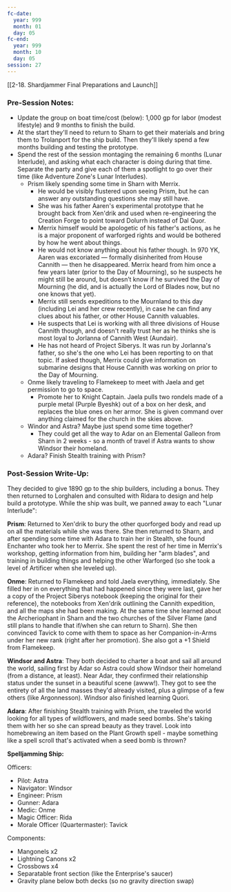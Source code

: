 ```yaml
---
fc-date:
  year: 999
  month: 01
  day: 05
fc-end:
  year: 999
  month: 10
  day: 05
session: 27
---
```

[[2-18. Shardjammer Final Preparations and Launch]]

### Pre-Session Notes:
* Update the group on boat time/cost (below): 1,000 gp for labor (modest lifestyle) and 9 months to finish the build.
* At the start they'll need to return to Sharn to get their materials and bring them to Trolanport for the ship build. Then they'll likely spend a few months building and testing the prototype.
* Spend the rest of the session montaging the remaining 6 months (Lunar Interlude), and asking what each character is doing during that time. Separate the party and give each of them a spotlight to go over their time (like Adventure Zone's Lunar Interludes).
	* Prism likely spending some time in Sharn with Merrix.
		* He would be visibly flustered upon seeing Prism, but he can answer any outstanding questions she may still have.
		* She was his father Aaren's experimental prototype that he brought back from Xen'drik and used when re-engineering the Creation Forge to point toward Dolurrh instead of Dal Quor.
		* Merrix himself would be apologetic of his father's actions, as he is a major proponent of warforged rights and would be bothered by how he went about things.
		* He would not know anything about his father though. In 970 YK, Aaren was excoriated — formally disinherited from House Cannith — then he disappeared. Merrix heard from him once a few years later (prior to the Day of Mourning), so he suspects he might still be around, but doesn’t know if he survived the Day of Mourning (he did, and is actually the Lord of Blades now, but no one knows that yet).
		* Merrix still sends expeditions to the Mournland to this day (including Lei and her crew recently), in case he can find any clues about his father, or other House Cannith valuables.
		* He suspects that Lei is working with all three divisions of House Cannith though, and doesn't really trust her as he thinks she is most loyal to Jorlanna of Cannith West (Aundair).
		* He has not heard of Project Siberys. It was run by Jorlanna's father, so she's the one who Lei has been reporting to on that topic. If asked though, Merrix could give information on submarine designs that House Cannith was working on prior to the Day of Mourning.
	* Onme likely traveling to Flamekeep to meet with Jaela and get permission to go to space.
		* Promote her to Knight Captain. Jaela pulls two rondels made of a purple metal (Purple Byeshk) out of a box on her desk, and replaces the blue ones on her armor. She is given command over anything claimed for the church in the skies above.
	* Windor and Astra? Maybe just spend some time together?
		* They could get all the way to Adar on an Elemental Galleon from Sharn in 2 weeks - so a month of travel if Astra wants to show Windsor their homeland.
	* Adara? Finish Stealth training with Prism?


### Post-Session Write-Up:
They decided to give 1890 gp to the ship builders, including a bonus. They then returned to Lorghalen and consulted with Ridara to design and help build a prototype. While the ship was built, we panned away to each "Lunar Interlude":

**Prism**: Returned to Xen'drik to bury the other quorforged body and read up on all the materials while she was there. She then returned to Sharn, and after spending some time with Adara to train her in Stealth, she found Enchanter who took her to Merrix. She spent the rest of her time in Merrix's workshop, getting information from him, building her "arm blades", and training in building things and helping the other Warforged (so she took a level of Artificer when she leveled up).

**Onme**: Returned to Flamekeep and told Jaela everything, immediately. She filled her in on everything that had happened since they were last, gave her a copy of the Project Siberys notebook (keeping the original for their reference), the notebooks from Xen'drik outlining the Cannith expedition, and all the maps she had been making. At the same time she learned about the Archeriophant in Sharn and the two churches of the Silver Flame (and still plans to handle that if/when she can return to Sharn). She then convinced Tavick to come with them to space as her Companion-in-Arms under her new rank (right after her promotion). She also got a +1 Shield from Flamekeep.

**Windsor and Astra**: They both decided to charter a boat and sail all around the world, sailing first by Adar so Astra could show Windsor their homeland (from a distance, at least). Near Adar, they confirmed their relationship status under the sunset in a beautiful scene (awww!). They got to see the entirety of all the land masses they'd already visited, plus a glimpse of a few others (like Argonnesson). Windsor also finished learning Quori.

**Adara**: After finishing Stealth training with Prism, she traveled the world looking for all types of wildflowers, and made seed bombs. She's taking them with her so she can spread beauty as they travel. Look into homebrewing an item based on the Plant Growth spell - maybe something like a spell scroll that's activated when a seed bomb is thrown?

**Spelljamming Ship:**

Officers:
-   Pilot: Astra
-   Navigator: Windsor
-   Engineer: Prism
-   Gunner: Adara
-   Medic: Onme
-   Magic Officer: Rida
-   Morale Officer (Quartermaster): Tavick

Components:
-   Mangonels x2
-   Lightning Canons x2
-   Crossbows x4
-   Separatable front section (like the Enterprise's saucer)
-   Gravity plane below both decks (so no gravity direction swap)
